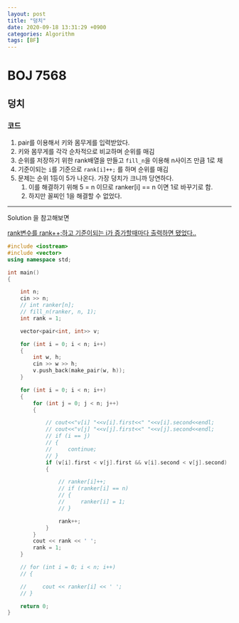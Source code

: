 ```yaml
---
layout: post
title: "덩치"
date: 2020-09-18 13:31:29 +0900
categories: Algorithm
tags: [BF]
---
```


# BOJ 7568

## 덩치

### 코드

1. pair를 이용해서 키와 몸무게를 입력받았다.
2. 키와 몸무게를 각각 순차적으로 비교하며 순위를 매김
3. 순위를 저장하기 위한 rank배열을 만들고 `fill_n`을 이용해 n사이즈 만큼 1로 채
4. 기준이되는 `i`를 기준으로 `rank[i]++;` 를 하며 순위를 매김
5. 문제는 순위 1등이 5가 나온다. 가장 덩치가 크니까 당연하다.
   1. 이를 해결하기 위해 5 = n 이므로 ranker[i] == n 이면 1로 바꾸기로 함.
   2. 하지만 꼴찌인 1을 해결할 수 없었다.

---

Solution 을 참고해보면

<u>rank변수를 rank++;하고 기준이되는 i가 증가할때마다 출력하면 됐었다..</u>

```c++
#include <iostream>
#include <vector>
using namespace std;

int main()
{

    int n;
    cin >> n;
    // int ranker[n];
    // fill_n(ranker, n, 1);
    int rank = 1;

    vector<pair<int, int>> v;

    for (int i = 0; i < n; i++)
    {
        int w, h;
        cin >> w >> h;
        v.push_back(make_pair(w, h));
    }

    for (int i = 0; i < n; i++)
    {
        for (int j = 0; j < n; j++)
        {

            // cout<<"v[i] "<<v[i].first<<" "<<v[i].second<<endl;
            // cout<<"v[j] "<<v[j].first<<" "<<v[j].second<<endl;
            // if (i == j)
            // {
            //     continue;
            // }
            if (v[i].first < v[j].first && v[i].second < v[j].second)
            {

                // ranker[i]++;
                // if (ranker[i] == n)
                // {
                //     ranker[i] = 1;
                // }

                rank++;
            }
        }
        cout << rank << ' ';
        rank = 1;
    }

    // for (int i = 0; i < n; i++)
    // {

    //     cout << ranker[i] << ' ';
    // }

    return 0;
}
```

